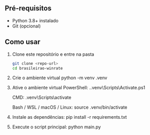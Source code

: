 ## Pré-requisitos
- Python 3.8+ instalado
- Git (opcional)

## Como usar

1. Clone este repositório e entre na pasta
    ```bash
   git clone <repo-url>
   cd brasileirao-winrate

3. Crie o ambiente virtual
    python -m venv .venv

4. Ative o ambiente virtual
    PowerShell:
        .\.venv\Scripts\Activate.ps1

    CMD:
        .venv\Scripts\activate

    Bash / WSL / macOS / Linux:
        source .venv/bin/activate

5. Instale as dependências: 
    pip install -r requirements.txt

6. Execute o script principal:
    python main.py
